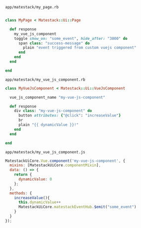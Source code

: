 `app/matestack/my_page.rb`

```ruby

class MyPage < Matestack::Ui::Page

  def response
    my_vue_js_component
    toggle show_on: "some_event", hide_after: "3000" do
      span class: "success-message" do
        plain "event triggered from custom vuejs component"
      end
    end
  end

end

```
`app/matestack/my_vue_js_component.rb`

```ruby
class MyVueJsComponent < Matestack::Ui::VueJsComponent

  vue_js_component_name "my-vue-js-component"

  def response
    div class: "my-vue-js-component" do
      button attributes: {"@click": "increaseValue"}
      br
      plain "{{ dynamicValue }}!"
    end
  end

end
```

`app/matestack/my_vue_js_component.js`

```javascript
MatestackUiCore.Vue.component('my-vue-js-component', {
  mixins: [MatestackUiCore.componentMixin],
  data: () => {
    return {
      dynamicValue: 0
    };
  },
  methods: {
    increaseValue(){
      this.dynamicValue++
      MatestackUiCore.matestackEventHub.$emit("some_event")
    }
  }
});
```
